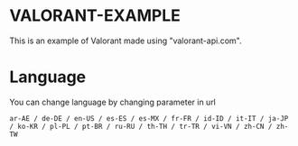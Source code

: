# VALORANT-EXAMPLE
This is an example of Valorant made using "valorant-api.com".

# Language
You can change language by changing parameter in url
```
ar-AE / de-DE / en-US / es-ES / es-MX / fr-FR / id-ID / it-IT / ja-JP / ko-KR / pl-PL / pt-BR / ru-RU / th-TH / tr-TR / vi-VN / zh-CN / zh-TW
```
